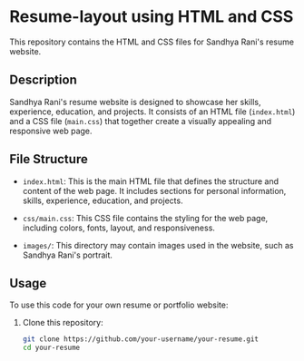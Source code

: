 # Resume-layout using HTML and CSS

This repository contains the HTML and CSS files for Sandhya Rani's resume website.

## Description

Sandhya Rani's resume website is designed to showcase her skills, experience, education, and projects. It consists of an HTML file (`index.html`) and a CSS file (`main.css`) that together create a visually appealing and responsive web page.

## File Structure

- `index.html`: This is the main HTML file that defines the structure and content of the web page. It includes sections for personal information, skills, experience, education, and projects.

- `css/main.css`: This CSS file contains the styling for the web page, including colors, fonts, layout, and responsiveness.

- `images/`: This directory may contain images used in the website, such as Sandhya Rani's portrait.

## Usage

To use this code for your own resume or portfolio website:

1. Clone this repository:
   ```bash
   git clone https://github.com/your-username/your-resume.git
   cd your-resume

